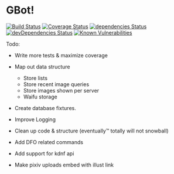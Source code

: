 # GBot! 
[![Build Status](https://travis-ci.org/NthMetal/gbot.svg?branch=master)](https://travis-ci.org/NthMetal/gbot) 
[![Coverage Status](https://coveralls.io/repos/github/NthMetal/gbot/badge.svg?branch=master)](https://coveralls.io/github/NthMetal/gbot?branch=master) 
[![dependencies Status](https://david-dm.org/NthMetal/gbot/status.svg)](https://david-dm.org/NthMetal/gbot) 
[![devDependencies Status](https://david-dm.org/NthMetal/gbot/dev-status.svg)](https://david-dm.org/NthMetal/gbot?type=dev)
[![Known Vulnerabilities](https://snyk.io/test/github/NthMetal/gbot/badge.svg?targetFile=package.json)](https://snyk.io/test/github/NthMetal/gbot?targetFile=package.json)

Todo:

* Write more tests & maximize coverage

* Map out data structure

    * Store lists
    * Store recent image queries
    * Store images shown per server
    * Waifu storage

* Create database fixtures.

* Improve Logging

* Clean up code & structure (eventually:tm: totally will not snowball)

* Add DFO related commands

* Add support for kdnf api

* Make pixiv uploads embed with illust link



